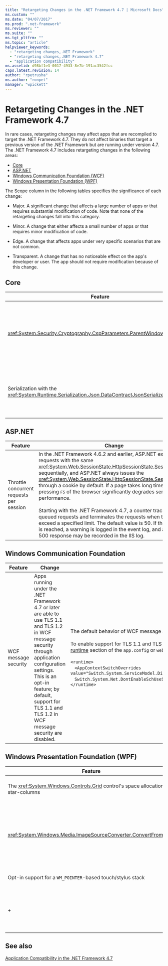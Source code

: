 ```yaml
---
title: "Retargeting Changes in the .NET Framework 4.7 | Microsoft Docs"
ms.custom: ""
ms.date: "04/07/2017"
ms.prod: ".net-framework"
ms.reviewer: ""
ms.suite: ""
ms.tgt_pltfrm: ""
ms.topic: "article"
helpviewer_keywords: 
  - "retargeting changes,.NET Framework"
  - "retargeting changes,.NET Framework 4.7"
  - "application compatibility"
ms.assetid: d98bf1e3-0017-4933-8e7b-191ac3542fcc
caps.latest.revision: 14
author: "rpetrusha"
ms.author: "ronpet"
manager: "wpickett"
---
```

# Retargeting Changes in the .NET Framework 4.7

In rare cases, retargeting changes may affect apps that are recompiled to target the .NET Framework 4.7. They do not affect binaries that target a previous version of the .NET Framework but are running under version 4.7. The .NET Framework 4.7 includes retargeting changes in the following areas:  

-   [Core](#Core)  
-   [ASP.NET](#asp) 
-   [Windows Communication Foundation (WCF)](#WCF)  
-   [Windows Presentation Foundation (WPF)](#WPF)
 
 The Scope column in the following tables specifies the significance of each change:  
  
-   Major. A significant change that affects a large number of apps or that requires substantial modification of code. Note that none of the retargeting changes fall into this category.  
  
-   Minor. A change that either affects a small number of apps or that requires minor modification of code.  
  
-   Edge. A change that affects apps under very specific scenarios that are not common.  
  
-   Transparent. A change that has no noticeable effect on the app's developer or user. The app should not require modification because of this change.  
  
## <a name="Core" /> Core

| Feature | Change | Impact | Scope |
|----|----|----|----|
|<xref:System.Security.Cryptography.CspParameters.ParentWindowHandle%2A> | Applications that target the .NET Framework 4.6.2 and earlier versions expect the value assigned to this property to be an <xref:System.IntPtr> to the specified location in memory where the HWND value resides.<br/></br>Starting with apps that target the .NET Framework 4.7, a Windows Forms application can set the value of this property with code like the following: <br/><br/>` cspParameters.ParentWindowHandle = form.Handle; ` | Apps that find this change of behavior inconvenient can opt out of the new behavior. Similarly, apps that target earlier versions of the .NET Framework but are running on the .NET Framework 4.7 can opt into the new behavior. For more information, see [Mitigation: CspParameters.ParentWindowHandle Expects an HWND](../../../docs/framework/migration-guide/mitigation-cspparameters-parentwindowhandle-expects-an-hwnd.md). | Minor |
| Serialization with the <xref:System.Runtime.Serialization.Json.DataContractJsonSerializer> | Starting with apps that target the .NET Framework 4.7, the serialization of control characters with the <xref:System.Runtime.Serialization.Json.DataContractJsonSerializer> is now compatible with ECMAScript V6 and V8 | This change conforms to the ECMAScript standard and should have little impact. If it does, a compatibility switch is available to restore the previous behavior. For more information, see [Mitigation: Serialization of Control Characters with the DataContractJsonSerializer](../../../docs/framework/migration-guide/mitigation-serialization-control-characters.md)  | Edge |

## <a name="asp" /> ASP.NET

| Feature  |Change  |Impact | Scope | 
---------|---------|---------|-----|
Throttle concurrent requests per session | In the .NET Framework 4.6.2 and earlier, ASP.NET executes requests with the same <xref:System.Web.SessionState.HttpSessionState.SessionID%2A> sequentially, and ASP.NET always issues the <xref:System.Web.SessionState.HttpSessionState.SessionID%2A> through a cookie by default. If a page takes long time to load, pressing <kbd>F5</kbd> of the browser significantly degrades server performance.<br/><br/>Starting with the .NET Framework 4.7, a counter tracks the queued requests and terminates the requests when they exceed a specified limit. The default value is 50. If the the limit is reached, a warning is logged in the event log, and an HTTP 500 response may be recorded in the IIS log.|This change can improve overall server performance.<br/><br/>To restore the old behavior, you can add the following setting to your web.config file to opt out of the new behavior.<br/><br/>`<appSettings>`<br/>&nbsp;&nbsp;&nbsp;`<add key="aspnet:RequestQueueLimitPerSession" value="2147483647"/>`<br/>`</appSettings>` | Edge |

## <a name="WCF" /> Windows Communication Foundation

| Feature  |Change  |Impact | Scope | 
---------|---------|---------|-----|
| WCF message security | Apps running under the .NET Framework 4.7 or later are able to use TLS 1.1 and TLS 1.2 in WCF message security through application configuration settings. This is an opt-in feature; by default, support for TLS 1.1 and TLS 1.2 in WCF message security are disabled. | The default behavior of WCF message security remains unchanged. <br/><br/> To enable support for TLS 1.1 and TLS 1.2, add the following configuration setting to the [runtime](~/docs/framework/configure-apps/file-schema/runtime/runtime-element.md) section of the `app.config` or `web.config` file:  <br/><br/>`<runtime>` <br/> &nbsp;&nbsp;&nbsp;`<AppContextSwitchOverrides value="Switch.System.ServiceModel.DisableUsingServicePointManagerSecurityProtocols=false;`<br/>&nbsp;&nbsp;&nbsp;`Switch.System.Net.DontEnableSchUseStrongCrypto=false" />`<br/>`</runtime>` | Edge |         

## <a name="WPF" /> Windows Presentation Foundation (WPF)  

| Feature | Change | Impact | Scope |
|---|---|---|---|
| The <xref:System.Windows.Controls.Grid> control's space allocation to star-columns | Starting with apps that target the .NET Framework 4.7, WPF replaces the algorithm that the <xref:System.Windows.Controls.Grid> control uses to allocate space to \*-columns.md) | For applications that target the versions of the .NET Framework starting with the .NET Framework 4.7, this change affects the actual width assigned to \*-columns in a number of cases. If this change is undesirable, the previous algorithm can continue to be applied by adding a entry to the application configuration file. For more information, see [Mitigation: Grid Control's Space Allocation to Star-columns](../../../docs/framework/migration-guide/mitigation-grid-control.md). | Minor |
<xref:System.Windows.Media.ImageSourceConverter.ConvertFrom%2A> | In applications that target the .NET Framework 4.6.2 and earlier versions, an error in the exception handling code for the <xref:System.Windows.Media.ImageSourceConverter.ConvertFrom%2A> method caused a <xref:System.NullReferenceException>  to be thrown instead of the intended exception (such as a <xref:System.IO.DirectoryNotFoundException> or a <xref:System.IO.FileNotFoundException>.<br/><br/>Starting with apps that target the .NET Framework 4.7, the correct exception is thrown.  | Applications that target the .NET Framework 4.7 and that depend on handling a <xref:System.NullReferenceException> can restore the previous behavior by adding the following to the configuration setting to the [runtime](~/docs/framework/configure-apps/file-schema/runtime/runtime-element.md) section of the `app.config` file: <br/><br/>`<runtime>`<br/>&nbsp;&nbsp;&nbsp;`<AppContextSwitchOverrides value="Switch.System.Windows.Media.ImageSourceConverter.OverrideExceptionWithNullReferenceException=true"/>`<br/>`</runtime>`| Edge | 
| Opt-in support for a `WM_POINTER`-based touch/stylus stack | Starting with apps that target the .NET Framework 4.7, WPF adds support for an optional `WM_POINTER-based touch.  | This is an opt-in feature that is available on Windows systems starting with Windows 10 Creators Update. WPF apps that do not explicitly opt in to pointer-based touch/stylus support are unaffected. For more information, see [Mitigation: Pointer-based Touch and Stylus Support](../Topic/Mitigation:%20Pointer-based%20Touch%20and%20Stylus%20Support.md). | Edge |
+| <xref:System.Printing.PrintQueue> class | Starting with the .NET Framework 4.7, WPF printing APIs using <xref:System.Printing.PrintQueue> by default call the Windows Print Document Package API instead of the now-deprecated XPS Print API.<br/><br/>The old printing stack continues to work as before on older Windows versions. | Neither users nor developers should see any changes in behavior or API usage. <br/><br/>To use the old stack in Windows 10 Creators Update, set the `UseXpsOMPrinting` `REG_DWORD` value of the `HKEY_CURRENT_USER\Software\Microsoft.NETFramework\Windows Presentation Foundation\Printing` registry key to 1. | Edge | 
## See also
[Application Compatibility in the .NET Framework 4.7](Application%20Compatibility%20in%20the%20.NET%20Framework%204.7.md)
